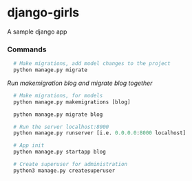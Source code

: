# django-girls

A sample django app

### Commands 

```Python
  # Make migrations, add model changes to the project
  python manage.py migrate
```

*Run makemigration blog and migrate blog together*

```Python
  # Make migrations, for models
  python manage.py makemigrations [blog]
```

```Python 
  python manage.py migrate blog
```

```Python 
  # Run the server localhost:8000
  python manage.py runserver [i.e. 0.0.0.0:8000 localhost]
```

```Python
  # App init 
  python manage.py startapp blog
```

```Python 
  # Create superuser for administration
  python3 manage.py createsuperuser
```
